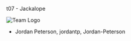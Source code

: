t07 - Jackalope

![Team 
Logo](https://i.pinimg.com/236x/61/0a/28/610a28a7764e4b0c6b84da13d7f76c39--modern-art-bunnies.jpg)

* Jordan Peterson, jordantp, Jordan-Peterson
